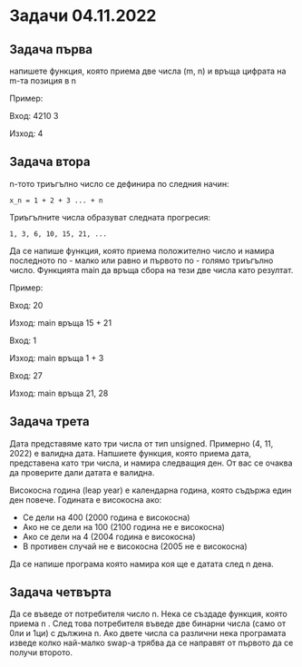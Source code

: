# Задачи 04.11.2022

## Задача първа
напишете функция, която приема две числа (m, n) и връща цифрата на m-та позиция в n

Пример:

Вход: 4210 3

Изход: 4
## Задача втора
n-тото триъгълно число се дефинира по следния начин:
```
x_n = 1 + 2 + 3 ... + n
```
Триъгълните числа образуват следната прогресия:
```
1, 3, 6, 10, 15, 21, ...
```
Да се напише функция, която приема положително число и намира последното по - малко или равно и първото по - голямо триъгълно число.
Функцията main да връща сбора на тези две числа като резултат.

Пример:

Вход: 20

Изход: main връща 15 + 21

Вход: 1

Изход: main връща 1 + 3

Вход: 27

Изход: main връща 21, 28
## Задача трета
Дата представяме като три числа от тип unsigned. Примерно (4, 11, 2022) е валидна дата. Напшиете функция, която приема дата, представена като три числа, и намира следващия ден. От вас се очаква да проверите дали датата е валидна.

Високосна година (leap year) е календарна година, която съдържа един ден повече. Годината е високосна ако:
* Се дели на 400 (2000 година е високосна)
* Ако не се дели на 100 (2100 година не е високосна)
* Ако се дели на 4 (2004 година е високосна)
* В противен случай не е високосна (2005 не е високосна)

Да се напише програма която намира коя ще е датата след n дена.

## Задача четвърта
Да се въведе от потребителя число  n. Нека се създаде функция, която приема  n . След това потребителя въведе две бинарни числа (само от 0ли и 1ци) с дължина n. Ако двете числа са различни нека програмата изведе колко най-малко swap-a трябва да се направят от първото да се получи второто.


